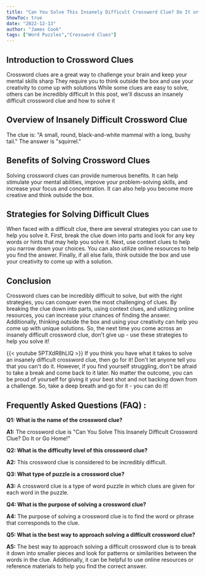 ```yaml
---
title: "Can You Solve This Insanely Difficult Crossword Clue? Do It or Go Home!"
ShowToc: true 
date: "2022-12-13"
author: "James Cook" 
tags: ["Word Puzzles","Crossword Clues"]
---
```

## Introduction to Crossword Clues

Crossword clues are a great way to challenge your brain and keep your mental skills sharp They require you to think outside the box and use your creativity to come up with solutions While some clues are easy to solve, others can be incredibly difficult In this post, we'll discuss an insanely difficult crossword clue and how to solve it

## Overview of Insanely Difficult Crossword Clue

The clue is: "A small, round, black-and-white mammal with a long, bushy tail." The answer is "squirrel."

## Benefits of Solving Crossword Clues

Solving crossword clues can provide numerous benefits. It can help stimulate your mental abilities, improve your problem-solving skills, and increase your focus and concentration. It can also help you become more creative and think outside the box.

## Strategies for Solving Difficult Clues

When faced with a difficult clue, there are several strategies you can use to help you solve it. First, break the clue down into parts and look for any key words or hints that may help you solve it. Next, use context clues to help you narrow down your choices. You can also utilize online resources to help you find the answer. Finally, if all else fails, think outside the box and use your creativity to come up with a solution.

## Conclusion

Crossword clues can be incredibly difficult to solve, but with the right strategies, you can conquer even the most challenging of clues. By breaking the clue down into parts, using context clues, and utilizing online resources, you can increase your chances of finding the answer. Additionally, thinking outside the box and using your creativity can help you come up with unique solutions. So, the next time you come across an insanely difficult crossword clue, don't give up - use these strategies to help you solve it!

{{< youtube 5PTXdR8hLlQ >}} 
If you think you have what it takes to solve an insanely difficult crossword clue, then go for it! Don't let anyone tell you that you can't do it. However, if you find yourself struggling, don't be afraid to take a break and come back to it later. No matter the outcome, you can be proud of yourself for giving it your best shot and not backing down from a challenge. So, take a deep breath and go for it - you can do it!

## Frequently Asked Questions (FAQ) :
**Q1: What is the name of the crossword clue?**

**A1:** The crossword clue is "Can You Solve This Insanely Difficult Crossword Clue? Do It or Go Home!"

**Q2: What is the difficulty level of this crossword clue?**

**A2:** This crossword clue is considered to be incredibly difficult.

**Q3: What type of puzzle is a crossword clue?**

**A3:** A crossword clue is a type of word puzzle in which clues are given for each word in the puzzle.

**Q4: What is the purpose of solving a crossword clue?**

**A4:** The purpose of solving a crossword clue is to find the word or phrase that corresponds to the clue.

**Q5: What is the best way to approach solving a difficult crossword clue?**

**A5:** The best way to approach solving a difficult crossword clue is to break it down into smaller pieces and look for patterns or similarities between the words in the clue. Additionally, it can be helpful to use online resources or reference materials to help you find the correct answer.



